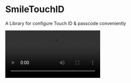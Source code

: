 # SmileTouchID
A Library for configure Touch ID &amp; passcode conveniently


![](https://raw.githubusercontent.com/liu044100/demo-code-for-apple-watch-event/master/demo1.mov)
